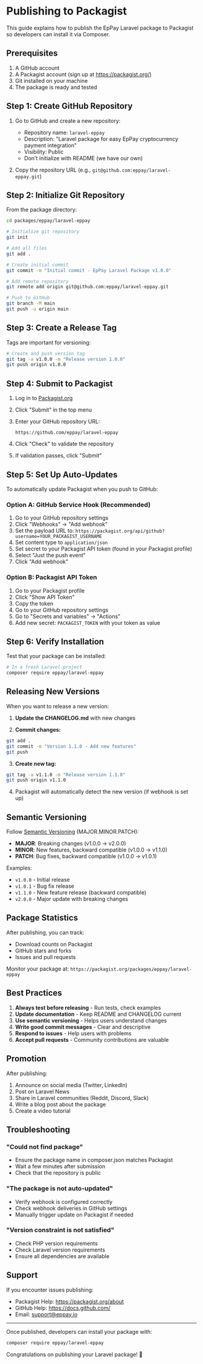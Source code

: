 # Publishing to Packagist

This guide explains how to publish the EpPay Laravel package to Packagist so developers can install it via Composer.

## Prerequisites

1. A GitHub account
2. A Packagist account (sign up at https://packagist.org/)
3. Git installed on your machine
4. The package is ready and tested

## Step 1: Create GitHub Repository

1. Go to GitHub and create a new repository:
   - Repository name: `laravel-eppay`
   - Description: "Laravel package for easy EpPay cryptocurrency payment integration"
   - Visibility: Public
   - Don't initialize with README (we have our own)

2. Copy the repository URL (e.g., `git@github.com:eppay/laravel-eppay.git`)

## Step 2: Initialize Git Repository

From the package directory:

```bash
cd packages/eppay/laravel-eppay

# Initialize git repository
git init

# Add all files
git add .

# Create initial commit
git commit -m "Initial commit - EpPay Laravel Package v1.0.0"

# Add remote repository
git remote add origin git@github.com:eppay/laravel-eppay.git

# Push to GitHub
git branch -M main
git push -u origin main
```

## Step 3: Create a Release Tag

Tags are important for versioning:

```bash
# Create and push version tag
git tag -a v1.0.0 -m "Release version 1.0.0"
git push origin v1.0.0
```

## Step 4: Submit to Packagist

1. Log in to [Packagist.org](https://packagist.org/)

2. Click "Submit" in the top menu

3. Enter your GitHub repository URL:
   ```
   https://github.com/eppay/laravel-eppay
   ```

4. Click "Check" to validate the repository

5. If validation passes, click "Submit"

## Step 5: Set Up Auto-Updates

To automatically update Packagist when you push to GitHub:

### Option A: GitHub Service Hook (Recommended)

1. Go to your GitHub repository settings
2. Click "Webhooks" → "Add webhook"
3. Set the payload URL to: `https://packagist.org/api/github?username=YOUR_PACKAGIST_USERNAME`
4. Set content type to `application/json`
5. Set secret to your Packagist API token (found in your Packagist profile)
6. Select "Just the push event"
7. Click "Add webhook"

### Option B: Packagist API Token

1. Go to your Packagist profile
2. Click "Show API Token"
3. Copy the token
4. Go to your GitHub repository settings
5. Go to "Secrets and variables" → "Actions"
6. Add new secret: `PACKAGIST_TOKEN` with your token as value

## Step 6: Verify Installation

Test that your package can be installed:

```bash
# In a fresh Laravel project
composer require eppay/laravel-eppay
```

## Releasing New Versions

When you want to release a new version:

1. **Update the CHANGELOG.md** with new changes

2. **Commit changes:**
```bash
git add .
git commit -m "Version 1.1.0 - Add new features"
git push
```

3. **Create new tag:**
```bash
git tag -a v1.1.0 -m "Release version 1.1.0"
git push origin v1.1.0
```

4. Packagist will automatically detect the new version (if webhook is set up)

## Semantic Versioning

Follow [Semantic Versioning](https://semver.org/) (MAJOR.MINOR.PATCH):

- **MAJOR**: Breaking changes (v1.0.0 → v2.0.0)
- **MINOR**: New features, backward compatible (v1.0.0 → v1.1.0)
- **PATCH**: Bug fixes, backward compatible (v1.0.0 → v1.0.1)

Examples:
- `v1.0.0` - Initial release
- `v1.0.1` - Bug fix release
- `v1.1.0` - New feature release (backward compatible)
- `v2.0.0` - Major update with breaking changes

## Package Statistics

After publishing, you can track:

- Download counts on Packagist
- GitHub stars and forks
- Issues and pull requests

Monitor your package at: `https://packagist.org/packages/eppay/laravel-eppay`

## Best Practices

1. **Always test before releasing** - Run tests, check examples
2. **Update documentation** - Keep README and CHANGELOG current
3. **Use semantic versioning** - Helps users understand changes
4. **Write good commit messages** - Clear and descriptive
5. **Respond to issues** - Help users with problems
6. **Accept pull requests** - Community contributions are valuable

## Promotion

After publishing:

1. Announce on social media (Twitter, LinkedIn)
2. Post on Laravel News
3. Share in Laravel communities (Reddit, Discord, Slack)
4. Write a blog post about the package
5. Create a video tutorial

## Troubleshooting

### "Could not find package"

- Ensure the package name in composer.json matches Packagist
- Wait a few minutes after submission
- Check that the repository is public

### "The package is not auto-updated"

- Verify webhook is configured correctly
- Check webhook deliveries in GitHub settings
- Manually trigger update on Packagist if needed

### "Version constraint is not satisfied"

- Check PHP version requirements
- Check Laravel version requirements
- Ensure all dependencies are available

## Support

If you encounter issues publishing:

- Packagist Help: https://packagist.org/about
- GitHub Help: https://docs.github.com/
- Email: support@eppay.io

---

Once published, developers can install your package with:

```bash
composer require eppay/laravel-eppay
```

Congratulations on publishing your Laravel package! 🎉
